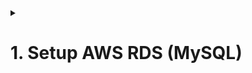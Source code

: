 <details><summary><h1>1. Setup AWS RDS (MySQL)</h1></summary>

![image](https://user-images.githubusercontent.com/90442032/226158645-6ade85e1-e898-4b1d-a99b-7ddb7f4ba3c2.png)

![image](https://user-images.githubusercontent.com/90442032/226158646-aa286119-6cff-46a3-9ef4-c951e3d6f3db.png)

![image](https://user-images.githubusercontent.com/90442032/226158649-18338594-f46b-411e-85f3-55a90db71820.png)

![image](https://user-images.githubusercontent.com/90442032/226158654-d1ee9959-393a-4687-ae93-89f0c90b2ed5.png)

![image](https://user-images.githubusercontent.com/90442032/226158658-ae069194-9f4f-4baa-8c83-ab0fe00d7397.png)

![image](https://user-images.githubusercontent.com/90442032/226158662-39ee9e59-e98c-44c7-abd8-c49354d93a11.png)

![image](https://user-images.githubusercontent.com/90442032/226158665-3008abb3-e692-4034-9816-75029220d8b9.png)

![image](https://user-images.githubusercontent.com/90442032/226158669-1dbfd6d2-6e01-4bcb-b20b-27d1dd2c9027.png)

![image](https://user-images.githubusercontent.com/90442032/226158670-b1964791-ec5d-47ac-97f1-f1f1d5bd2e85.png)

![image](https://user-images.githubusercontent.com/90442032/226158673-eee75474-0bf1-4ac9-be00-996aace439a0.png)

![image](https://user-images.githubusercontent.com/90442032/226158675-8221bf54-b6f1-4e8c-aa5d-75544380c1d9.png)

![image](https://user-images.githubusercontent.com/90442032/226158715-b2a4ac95-da92-48f0-b4b4-9760a27e2196.png)

</details>
